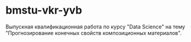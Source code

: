 # bmstu-vkr-yvb
Выпускная квалификационная работа по курсу "Data Science" на тему "Прогнозирование конечных свойств композиционных материалов".

